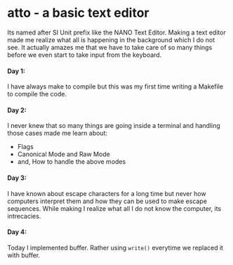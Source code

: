 # atto - a basic text editor
Its named after SI Unit prefix like the NANO Text Editor.
Making a text editor made me realize what all is happening in the background which I do not see.
It actually amazes me that we have to take care of so many things before we even start to take input from the keyboard.

#### Day 1: 
I have always make to compile but this was my first time writing a Makefile to compile the code.

#### Day 2:
I never knew that so many things are going inside a terminal and handling those cases made me learn about:
- Flags
- Canonical Mode and Raw Mode
- and, How to handle the above modes 

#### Day 3:
I have known about escape characters for a long time but never how computers interpret them and how they can be used to make escape sequences. While making I realize what all I do not know the computer, its intrecacies.

#### Day 4:
Today I implemented buffer. Rather using `write()` everytime we replaced it with buffer.
